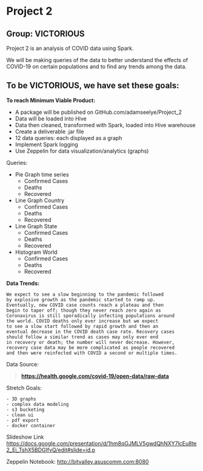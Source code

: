 # Project 2

## Group: VICTORIOUS

Project 2 is an analysis of COVID data using Spark.

We will be making queries of the data to better
understand the effects of COVID-19 on certain 
populations and to find any trends among the data.


## To be VICTORIOUS, we have set these goals:

**To reach Minimum Viable Product:**

- A package will be published on GitHub.com/adamseelye/Project_2
- Data will be loaded into Hive
- Data then cleaned, transformed with Spark, loaded into Hive warehouse
- Create a deliverable .jar file
- 12 data queries: each displayed as a graph
- Implement Spark logging
- Use Zeppelin for data visualization/analytics (graphs)

Queries:

* Pie Graph time series
	- Confirmed Cases
	- Deaths
	- Recovered
* Line Graph Country
	- Confirmed Cases
	- Deaths
	- Recovered
* Line Graph State
	- Confirmed Cases
	- Deaths
	- Recovered
* Histogram World
	- Confirmed Cases
	- Deaths
	- Recovered

**Data Trends:**


	We expect to see a slow beginning to the pandemic followed
	by explosive growth as the pandemic started to ramp up.
	Eventually, new COVID case counts reach a plateau and then
	begin to taper off; though they never reach zero again as
	Coronavirus is still sporadically infecting populations around
	the world. COVID deaths only ever increase but we expect 
	to see a slow start followed by rapid growth and then an
	eventual decrease in the COVID death case rate. Recovery cases
	should follow a similar trend as cases may only ever end
	in recovery or death; the number will never decrease. However,
	recovery case data may be more complicated as people recovered
	and then were reinfected with COVID a second or multiple times.

Data Source:
>	**https://health.google.com/covid-19/open-data/raw-data**

Stretch Goals:

	- 3D graphs
	- complex data modeling
	- s3 bucketing
	- clean ui
	- pdf export
	- docker container
	

Slideshow Link
	https://docs.google.com/presentation/d/1hm8qGJMLV5gwdQhNXY7lcEu8te2_Ei_TshX5BDGIfvQ/edit#slide=id.p
	
Zeppelin Notebook:
	http://bitvalley.asuscomm.com:8080
